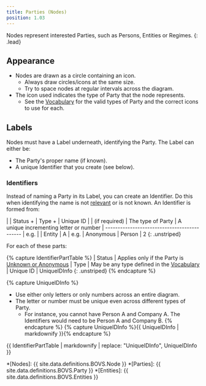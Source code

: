 ```yaml
---
title: Parties (Nodes)
position: 1.03
---
```


Nodes represent interested Parties, such as Persons, Entities or Regimes.
{: .lead}


## Appearance

* Nodes are drawn as a circle containing an icon.
  * Always draw circles/icons at the same size.
  * Try to space nodes at regular intervals across the diagram.
* The icon used indicates the type of Party that the node represents.
  * See the [Vocabulary](/visualisation/core/vocabulary) for the valid types of Party and the correct icons to use for each.


## Labels

Nodes must have a Label underneath, identifying the Party. The Label can either be:

* The Party's proper name (if known).
* A unique Identifier that you create (see below).


### Identifiers

Instead of naming a Party in its Label, you can create an Identifier. Do this when identifying the name is not [relevant](/visualisation/core/relevance) or is not known. An Identifier is formed from:

|      | Status +       | Type +             | Unique ID
|      | (if required)  | The type of Party  | A unique incrementing letter or number
| --------------------------------------------
| e.g. |                | Entity             | A
| e.g. | Anonymous      | Person             | 2
{: .unstriped}

For each of these parts:

{% capture IdentifierPartTable %}
| Status      | Applies only if the Party is [Unknown or Anonymous](/visualisation/core/unknowns)
| Type        | May be any type defined in the [Vocabulary](/visualisation/core/vocabulary)
| Unique ID   | UniqueIDInfo
{: .unstriped}
{% endcapture %}

{% capture UniqueIDInfo %}
* Use either only letters or only numbers across an entire diagram.
* The letter or number must be unique even across different types of Party.
  * For instance, you cannot have Person A and Company A. The Identifiers would need to be Person A and Company B.
{% endcapture %}
{% capture UniqueIDInfo %}{{ UniqueIDInfo | markdownify }}{% endcapture %}

{{ IdentifierPartTable | markdownify
  | replace: "UniqueIDInfo", UniqueIDInfo
}}


*[Nodes]: {{ site.data.definitions.BOVS.Node }}
*[Parties]: {{ site.data.definitions.BOVS.Party }}
*[Entities]: {{ site.data.definitions.BOVS.Entities }}